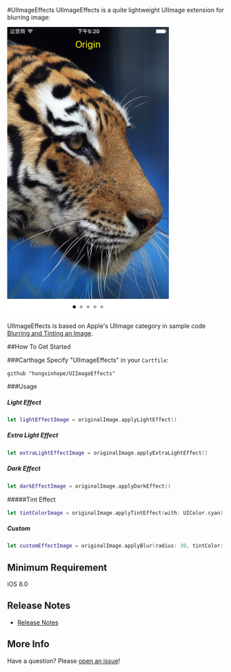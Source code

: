 #UIImageEffects
UIImageEffects is a quite lightweight  UIImage extension  for blurring image:

![Screenshot](Screenshots/UIImageEffects.gif "UIImageEffects")


UIImageEffects is based on Apple's UIImage category in sample code [Blurring and Tinting an Image](https://developer.apple.com/library/ios/samplecode/UIImageEffects/Introduction/Intro.html#//apple_ref/doc/uid/DTS40013396).


##How To Get Started

###Carthage
Specify "UIImageEffects" in your ```Cartfile```:
```ogdl 
github "hongxinhope/UIImageEffects"
```

###Usage
##### Light Effect
```swift 
let lightEffectImage = originalImage.applyLightEffect()
```

##### Extra Light Effect
```swift 
let extraLightEffectImage = originalImage.applyExtraLightEffect()
```

##### Dark Effect
```swift 
let darkEffectImage = originalImage.applyDarkEffect()
```

#####Tint Effect
```swift 
let tintColorImage = originalImage.applyTintEffect(with: UIColor.cyan)
```

##### Custom
```swift 
let customEffectImage = originalImage.applyBlur(radius: 30, tintColor: UIColor(white: 1, alpha: 0.3), saturationDeltaFactor: 1.5)
```

## Minimum Requirement
iOS 8.0

## Release Notes
* [Release Notes](https://github.com/hongxinhope/UIImageEffects/releases)

## More Info
Have a question? Please [open an issue](https://github.com/hongxinhope/UIImageEffects/issues/new)!

